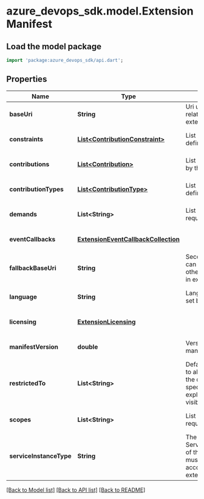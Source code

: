 # azure_devops_sdk.model.ExtensionManifest

## Load the model package
```dart
import 'package:azure_devops_sdk/api.dart';
```

## Properties
Name | Type | Description | Notes
------------ | ------------- | ------------- | -------------
**baseUri** | **String** | Uri used as base for other relative uri&#39;s defined in extension | [optional] [default to null]
**constraints** | [**List&lt;ContributionConstraint&gt;**](ContributionConstraint.md) | List of shared constraints defined by this extension | [optional] [default to []]
**contributions** | [**List&lt;Contribution&gt;**](Contribution.md) | List of contributions made by this extension | [optional] [default to []]
**contributionTypes** | [**List&lt;ContributionType&gt;**](ContributionType.md) | List of contribution types defined by this extension | [optional] [default to []]
**demands** | **List&lt;String&gt;** | List of explicit demands required by this extension | [optional] [default to []]
**eventCallbacks** | [**ExtensionEventCallbackCollection**](ExtensionEventCallbackCollection.md) |  | [optional] [default to null]
**fallbackBaseUri** | **String** | Secondary location that can be used as base for other relative uri&#39;s defined in extension | [optional] [default to null]
**language** | **String** | Language Culture Name set by the Gallery | [optional] [default to null]
**licensing** | [**ExtensionLicensing**](ExtensionLicensing.md) |  | [optional] [default to null]
**manifestVersion** | **double** | Version of the extension manifest format/content | [optional] [default to null]
**restrictedTo** | **List&lt;String&gt;** | Default user claims applied to all contributions (except the ones which have been specified restrictedTo explicitly) to control the visibility of a contribution. | [optional] [default to []]
**scopes** | **List&lt;String&gt;** | List of all oauth scopes required by this extension | [optional] [default to []]
**serviceInstanceType** | **String** | The ServiceInstanceType(Guid) of the VSTS service that must be available to an account in order for the extension to be installed | [optional] [default to null]

[[Back to Model list]](../README.md#documentation-for-models) [[Back to API list]](../README.md#documentation-for-api-endpoints) [[Back to README]](../README.md)


